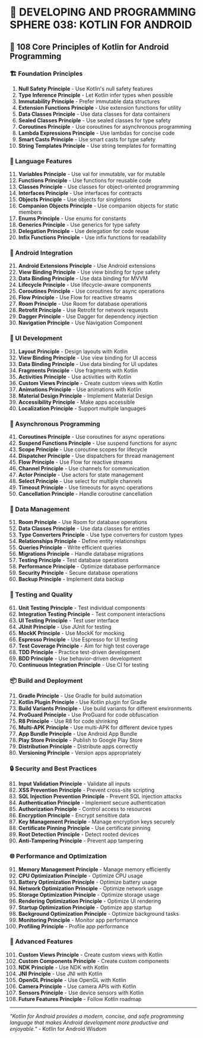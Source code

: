 # 🌟 DEVELOPING AND PROGRAMMING SPHERE 038: KOTLIN FOR ANDROID

## 🎯 108 Core Principles of Kotlin for Android Programming

### 🏗️ Foundation Principles

1. **Null Safety Principle** - Use Kotlin's null safety features
2. **Type Inference Principle** - Let Kotlin infer types when possible
3. **Immutability Principle** - Prefer immutable data structures
4. **Extension Functions Principle** - Use extension functions for utility
5. **Data Classes Principle** - Use data classes for data containers
6. **Sealed Classes Principle** - Use sealed classes for type safety
7. **Coroutines Principle** - Use coroutines for asynchronous programming
8. **Lambda Expressions Principle** - Use lambdas for concise code
9. **Smart Casts Principle** - Use smart casts for type safety
10. **String Templates Principle** - Use string templates for formatting

### 🎯 Language Features

11. **Variables Principle** - Use val for immutable, var for mutable
12. **Functions Principle** - Use functions for reusable code
13. **Classes Principle** - Use classes for object-oriented programming
14. **Interfaces Principle** - Use interfaces for contracts
15. **Objects Principle** - Use objects for singletons
16. **Companion Objects Principle** - Use companion objects for static members
17. **Enums Principle** - Use enums for constants
18. **Generics Principle** - Use generics for type safety
19. **Delegation Principle** - Use delegation for code reuse
20. **Infix Functions Principle** - Use infix functions for readability

### 🧮 Android Integration

21. **Android Extensions Principle** - Use Android extensions
22. **View Binding Principle** - Use view binding for type safety
23. **Data Binding Principle** - Use data binding for MVVM
24. **Lifecycle Principle** - Use lifecycle-aware components
25. **Coroutines Principle** - Use coroutines for async operations
26. **Flow Principle** - Use Flow for reactive streams
27. **Room Principle** - Use Room for database operations
28. **Retrofit Principle** - Use Retrofit for network requests
29. **Dagger Principle** - Use Dagger for dependency injection
30. **Navigation Principle** - Use Navigation Component

### 🎨 UI Development

31. **Layout Principle** - Design layouts with Kotlin
32. **View Binding Principle** - Use view binding for UI access
33. **Data Binding Principle** - Use data binding for UI updates
34. **Fragments Principle** - Use fragments with Kotlin
35. **Activities Principle** - Use activities with Kotlin
36. **Custom Views Principle** - Create custom views with Kotlin
37. **Animations Principle** - Use animations with Kotlin
38. **Material Design Principle** - Implement Material Design
39. **Accessibility Principle** - Make apps accessible
40. **Localization Principle** - Support multiple languages

### 🔧 Asynchronous Programming

41. **Coroutines Principle** - Use coroutines for async operations
42. **Suspend Functions Principle** - Use suspend functions for async
43. **Scope Principle** - Use coroutine scopes for lifecycle
44. **Dispatcher Principle** - Use dispatchers for thread management
45. **Flow Principle** - Use Flow for reactive streams
46. **Channel Principle** - Use channels for communication
47. **Actor Principle** - Use actors for state management
48. **Select Principle** - Use select for multiple channels
49. **Timeout Principle** - Use timeouts for async operations
50. **Cancellation Principle** - Handle coroutine cancellation

### 🚀 Data Management

51. **Room Principle** - Use Room for database operations
52. **Data Classes Principle** - Use data classes for entities
53. **Type Converters Principle** - Use type converters for custom types
54. **Relationships Principle** - Define entity relationships
55. **Queries Principle** - Write efficient queries
56. **Migrations Principle** - Handle database migrations
57. **Testing Principle** - Test database operations
58. **Performance Principle** - Optimize database performance
59. **Security Principle** - Secure database operations
60. **Backup Principle** - Implement data backup

### 🧪 Testing and Quality

61. **Unit Testing Principle** - Test individual components
62. **Integration Testing Principle** - Test component interactions
63. **UI Testing Principle** - Test user interface
64. **JUnit Principle** - Use JUnit for testing
65. **MockK Principle** - Use MockK for mocking
66. **Espresso Principle** - Use Espresso for UI testing
67. **Test Coverage Principle** - Aim for high test coverage
68. **TDD Principle** - Practice test-driven development
69. **BDD Principle** - Use behavior-driven development
70. **Continuous Integration Principle** - Use CI for testing

### 📦 Build and Deployment

71. **Gradle Principle** - Use Gradle for build automation
72. **Kotlin Plugin Principle** - Use Kotlin plugin for Gradle
73. **Build Variants Principle** - Use build variants for different environments
74. **ProGuard Principle** - Use ProGuard for code obfuscation
75. **R8 Principle** - Use R8 for code shrinking
76. **Multi-APK Principle** - Use multi-APK for different device types
77. **App Bundle Principle** - Use Android App Bundle
78. **Play Store Principle** - Publish to Google Play Store
79. **Distribution Principle** - Distribute apps correctly
80. **Versioning Principle** - Version apps appropriately

### 🔒 Security and Best Practices

81. **Input Validation Principle** - Validate all inputs
82. **XSS Prevention Principle** - Prevent cross-site scripting
83. **SQL Injection Prevention Principle** - Prevent SQL injection attacks
84. **Authentication Principle** - Implement secure authentication
85. **Authorization Principle** - Control access to resources
86. **Encryption Principle** - Encrypt sensitive data
87. **Key Management Principle** - Manage encryption keys securely
88. **Certificate Pinning Principle** - Use certificate pinning
89. **Root Detection Principle** - Detect rooted devices
90. **Anti-Tampering Principle** - Prevent app tampering

### 🌐 Performance and Optimization

91. **Memory Management Principle** - Manage memory efficiently
92. **CPU Optimization Principle** - Optimize CPU usage
93. **Battery Optimization Principle** - Optimize battery usage
94. **Network Optimization Principle** - Optimize network usage
95. **Storage Optimization Principle** - Optimize storage usage
96. **Rendering Optimization Principle** - Optimize UI rendering
97. **Startup Optimization Principle** - Optimize app startup
98. **Background Optimization Principle** - Optimize background tasks
99. **Monitoring Principle** - Monitor app performance
100. **Profiling Principle** - Profile app performance

### 🚀 Advanced Features

101. **Custom Views Principle** - Create custom views with Kotlin
102. **Custom Components Principle** - Create custom components
103. **NDK Principle** - Use NDK with Kotlin
104. **JNI Principle** - Use JNI with Kotlin
105. **OpenGL Principle** - Use OpenGL with Kotlin
106. **Camera Principle** - Use camera APIs with Kotlin
107. **Sensors Principle** - Use device sensors with Kotlin
108. **Future Features Principle** - Follow Kotlin roadmap

---

*"Kotlin for Android provides a modern, concise, and safe programming language that makes Android development more productive and enjoyable."* - Kotlin for Android Wisdom




